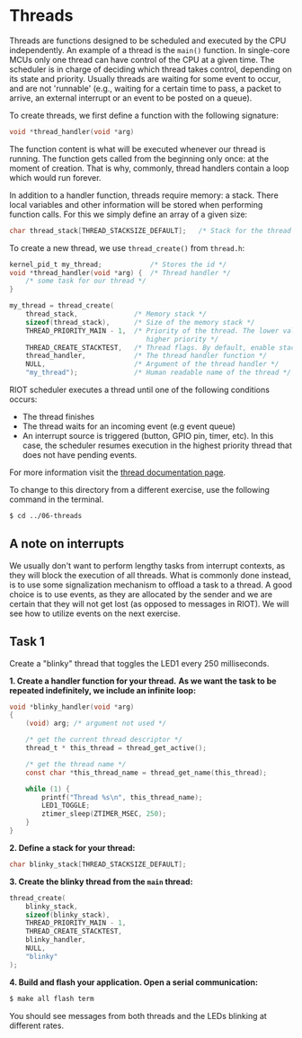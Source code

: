 # Threads

Threads are functions designed to be scheduled and executed by the CPU
independently. An example of a thread is the `main()` function.
In single-core MCUs only one thread can have control of the CPU at a given time.
The scheduler is in charge of deciding which thread takes control, depending on
its state and priority. Usually threads are waiting for some event to occur,
and are not 'runnable' (e.g., waiting for a certain time to pass, a packet to
arrive, an external interrupt or an event to be posted on a queue).

To create threads, we first define a function with the following signature:

```C
void *thread_handler(void *arg)
```

The function content is what will be executed whenever our thread is running.
The function gets called from the beginning only once: at the moment of creation.
That is why, commonly, thread handlers contain a loop which would run forever.

In addition to a handler function, threads require memory: a stack. There local
variables and other information will be stored when performing function calls.
For this we simply define an array of a given size:
```C
char thread_stack[THREAD_STACKSIZE_DEFAULT];   /* Stack for the thread */
```

To create a new thread, we use `thread_create()` from `thread.h`:

```C
kernel_pid_t my_thread;            /* Stores the id */
void *thread_handler(void *arg) {  /* Thread handler */
    /* some task for our thread */
}

my_thread = thread_create(
    thread_stack,              /* Memory stack */
    sizeof(thread_stack),      /* Size of the memory stack */
    THREAD_PRIORITY_MAIN - 1,  /* Priority of the thread. The lower value, the
                                  higher priority */
    THREAD_CREATE_STACKTEST,   /* Thread flags. By default, enable stack memory usage measurements. */
    thread_handler,            /* The thread handler function */
    NULL,                      /* Argument of the thread handler */
    "my_thread");              /* Human readable name of the thread */
```

RIOT scheduler executes a thread until one of the following conditions occurs:
- The thread finishes
- The thread waits for an incoming event (e.g event queue)
- An interrupt source is triggered (button, GPIO pin, timer, etc). In this case,
  the scheduler resumes execution in the highest priority thread that does not have
  pending events.

For more information visit the
[thread documentation page](https://doc.riot-os.org/group__core__thread.html).

To change to this directory from a different exercise, use the following command in the terminal.

```sh
$ cd ../06-threads
```

## A note on interrupts

We usually don't want to perform lengthy tasks from interrupt contexts, as they
will block the execution of all threads. What is commonly done instead, is to
use some signalization mechanism to offload a task to a thread. A good choice is
to use events, as they are allocated by the sender and we are certain that they
will not get lost (as opposed to messages in RIOT). We will see how to utilize
events on the next exercise.

## Task 1

Create a "blinky" thread that toggles the LED1 every 250 milliseconds.

**1. Create a handler function for your thread.**
**As we want the task to be repeated indefinitely, we include an infinite loop:**
```C
void *blinky_handler(void *arg)
{
    (void) arg; /* argument not used */

    /* get the current thread descriptor */
    thread_t * this_thread = thread_get_active();

    /* get the thread name */
    const char *this_thread_name = thread_get_name(this_thread);

    while (1) {
        printf("Thread %s\n", this_thread_name);
        LED1_TOGGLE;
        ztimer_sleep(ZTIMER_MSEC, 250);
    }
}
```

**2. Define a stack for your thread:**
```C
char blinky_stack[THREAD_STACKSIZE_DEFAULT];
```

**3. Create the blinky thread from the `main` thread:**
```C
thread_create(
    blinky_stack,
    sizeof(blinky_stack),
    THREAD_PRIORITY_MAIN - 1,
    THREAD_CREATE_STACKTEST,
    blinky_handler,
    NULL,
    "blinky"
);
```

**4. Build and flash your application. Open a serial communication:**
```sh
$ make all flash term
```

You should see messages from both threads and the LEDs blinking at different rates.
